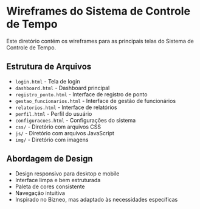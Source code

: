 # Wireframes do Sistema de Controle de Tempo

Este diretório contém os wireframes para as principais telas do Sistema de Controle de Tempo.

## Estrutura de Arquivos
- `login.html` - Tela de login
- `dashboard.html` - Dashboard principal
- `registro_ponto.html` - Interface de registro de ponto
- `gestao_funcionarios.html` - Interface de gestão de funcionários
- `relatorios.html` - Interface de relatórios
- `perfil.html` - Perfil do usuário
- `configuracoes.html` - Configurações do sistema
- `css/` - Diretório com arquivos CSS
- `js/` - Diretório com arquivos JavaScript
- `img/` - Diretório com imagens

## Abordagem de Design
- Design responsivo para desktop e mobile
- Interface limpa e bem estruturada
- Paleta de cores consistente
- Navegação intuitiva
- Inspirado no Bizneo, mas adaptado às necessidades específicas
